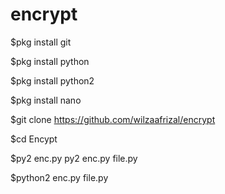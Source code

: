 # encrypt

$pkg install git  

$pkg install python  

$pkg install python2 

$pkg install nano  

$git clone https://github.com/wilzaafrizal/encrypt

$cd Encypt  

$py2 enc.py  py2 enc.py file.py  

$python2 enc.py file.py
